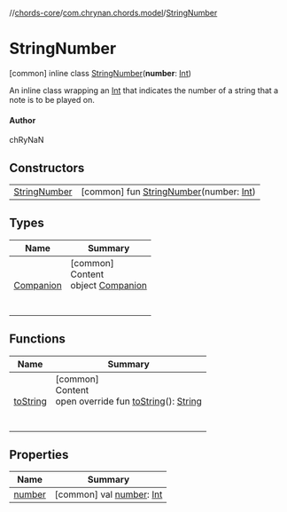 //[chords-core](../../../index.md)/[com.chrynan.chords.model](../index.md)/[StringNumber](index.md)



# StringNumber  
 [common] inline class [StringNumber](index.md)(**number**: [Int](https://kotlinlang.org/api/latest/jvm/stdlib/kotlin/-int/index.html))

An inline class wrapping an [Int](https://kotlinlang.org/api/latest/jvm/stdlib/kotlin/-int/index.html) that indicates the number of a string that a note is to be played on.



#### Author  


chRyNaN

   


## Constructors  
  
| | |
|---|---|
| <a name="com.chrynan.chords.model/StringNumber/StringNumber/#kotlin.Int/PointingToDeclaration/"></a>[StringNumber](-string-number.md)| <a name="com.chrynan.chords.model/StringNumber/StringNumber/#kotlin.Int/PointingToDeclaration/"></a> [common] fun [StringNumber](-string-number.md)(number: [Int](https://kotlinlang.org/api/latest/jvm/stdlib/kotlin/-int/index.html))   <br>|


## Types  
  
|  Name |  Summary | 
|---|---|
| <a name="com.chrynan.chords.model/StringNumber.Companion///PointingToDeclaration/"></a>[Companion](-companion/index.md)| <a name="com.chrynan.chords.model/StringNumber.Companion///PointingToDeclaration/"></a>[common]  <br>Content  <br>object [Companion](-companion/index.md)  <br><br><br>|


## Functions  
  
|  Name |  Summary | 
|---|---|
| <a name="com.chrynan.chords.model/StringNumber/toString/#/PointingToDeclaration/"></a>[toString](to-string.md)| <a name="com.chrynan.chords.model/StringNumber/toString/#/PointingToDeclaration/"></a>[common]  <br>Content  <br>open override fun [toString](to-string.md)(): [String](https://kotlinlang.org/api/latest/jvm/stdlib/kotlin/-string/index.html)  <br><br><br>|


## Properties  
  
|  Name |  Summary | 
|---|---|
| <a name="com.chrynan.chords.model/StringNumber/number/#/PointingToDeclaration/"></a>[number](number.md)| <a name="com.chrynan.chords.model/StringNumber/number/#/PointingToDeclaration/"></a> [common] val [number](number.md): [Int](https://kotlinlang.org/api/latest/jvm/stdlib/kotlin/-int/index.html)   <br>|

